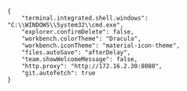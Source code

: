     {
        "terminal.integrated.shell.windows": "C:\\WINDOWS\\System32\\cmd.exe",
        "explorer.confirmDelete": false,
        "workbench.colorTheme": "Dracula",
        "workbench.iconTheme": "material-icon-theme",
        "files.autoSave": "afterDelay",
        "team.showWelcomeMessage": false,
        "http.proxy": "http://172.16.2.30:8080",
        "git.autofetch": true
    }
